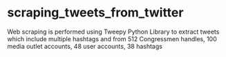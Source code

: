 # scraping_tweets_from_twitter
Web scraping is performed using Tweepy Python Library to extract tweets which include multiple hashtags and from 512 Congressmen handles, 100 media outlet accounts, 48 user accounts, 38 hashtags 
